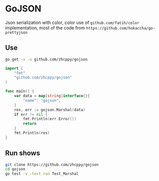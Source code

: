 # GoJSON

Json serialization with color, color use of `github.com/fatih/color` implementation, most of the code from `https://github.com/hokaccha/go-prettyjson`

## Use

```bash
go get -v -u github.com/zhcppy/gojson
```

```go
import (
    "fmt"
    "github.com/zhcppy/gojson"
)

func main() {
    var data = map[string]interface{}{
        "name": "gojson",
    }
    res, err := gojson.Marshal(data)
    if err != nil {
        fmt.Println(err.Error())
        return
    }
    fmt.Println(res)
}
```

## Run shows

```bash
git clone https://github.com/zhcppy/gojson
cd gojson
go test -v -test.run Test_Marshal
```